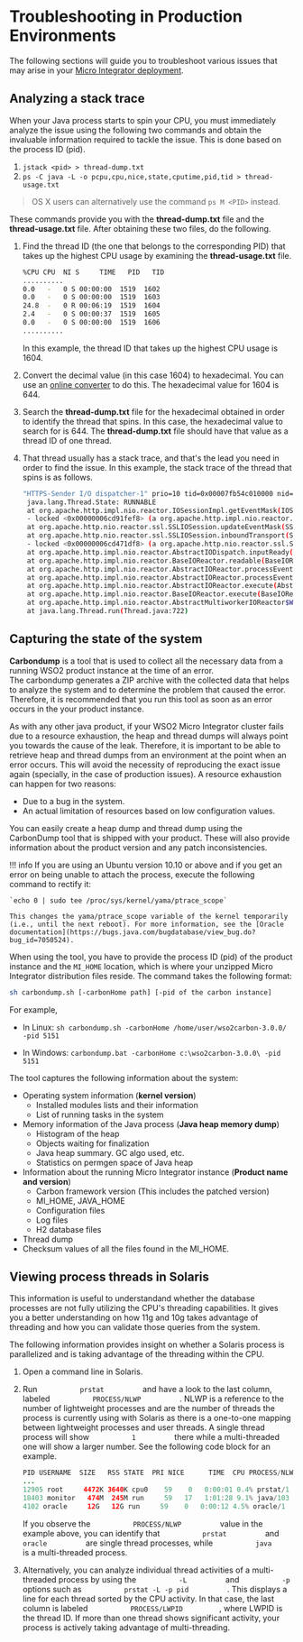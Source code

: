 # Troubleshooting in Production Environments

The following sections will guide you to troubleshoot various issues that may arise in your [Micro Integrator deployment](../deployment/deploying_wso2_ei.md).

## Analyzing a stack trace

When your Java process starts to spin your CPU, you must immediately
analyze the issue using the following two commands and obtain the
invaluable information required to tackle the issue. This is done based
on the process ID (pid).

1.  `jstack <pid> > thread-dump.txt`
2.  `ps -C java -L -o pcpu,cpu,nice,state,cputime,pid,tid > thread-usage.txt`

> OS X users can alternatively use the command `ps M <PID>` instead.
    
These commands provide you with the **thread-dump.txt** file and the
**thread-usage.txt** file. After obtaining these two files, do the
following.

1.  Find the thread ID (the one that belongs to the corresponding PID)
    that takes up the highest CPU usage by examining the
    **thread-usage.txt** file.

    ```bash
    %CPU CPU  NI S     TIME   PID   TID
    .......... 
    0.0   -   0 S 00:00:00  1519  1602
    0.0   -   0 S 00:00:00  1519  1603
    24.8  -   0 R 00:06:19  1519  1604
    2.4   -   0 S 00:00:37  1519  1605
    0.0   -   0 S 00:00:00  1519  1606
    ..........
    ```

    In this example, the thread ID that takes up the highest CPU usage
    is 1604.

2.  Convert the decimal value (in this case 1604) to hexadecimal. You
    can use an [online
    converter](http://easycalculation.com/decimal-converter.php) to do
    this. The hexadecimal value for 1604 is 644.
3.  Search the **thread-dump.txt** file for the hexadecimal obtained in
    order to identify the thread that spins. In this case, the
    hexadecimal value to search for is 644. The **thread-dump.txt** file
    should have that value as a thread ID of one thread.
4.  That thread usually has a stack trace, and that's the lead you need in order
    to find the issue. In this example, the stack trace of the thread
    that spins is as follows.

    ```bash
    "HTTPS-Sender I/O dispatcher-1" prio=10 tid=0x00007fb54c010000 nid=0x644 runnable [0x00007fb534e20000]
     java.lang.Thread.State: RUNNABLE
     at org.apache.http.impl.nio.reactor.IOSessionImpl.getEventMask(IOSessionImpl.java:139)
     - locked <0x00000006cd91fef8> (a org.apache.http.impl.nio.reactor.IOSessionImpl)
     at org.apache.http.nio.reactor.ssl.SSLIOSession.updateEventMask(SSLIOSession.java:300)
     at org.apache.http.nio.reactor.ssl.SSLIOSession.inboundTransport(SSLIOSession.java:402)
     - locked <0x00000006cd471df8> (a org.apache.http.nio.reactor.ssl.SSLIOSession)
     at org.apache.http.impl.nio.reactor.AbstractIODispatch.inputReady(AbstractIODispatch.java:121)
     at org.apache.http.impl.nio.reactor.BaseIOReactor.readable(BaseIOReactor.java:160)
     at org.apache.http.impl.nio.reactor.AbstractIOReactor.processEvent(AbstractIOReactor.java:342)
     at org.apache.http.impl.nio.reactor.AbstractIOReactor.processEvents(AbstractIOReactor.java:320)
     at org.apache.http.impl.nio.reactor.AbstractIOReactor.execute(AbstractIOReactor.java:280)
     at org.apache.http.impl.nio.reactor.BaseIOReactor.execute(BaseIOReactor.java:106)
     at org.apache.http.impl.nio.reactor.AbstractMultiworkerIOReactor$Worker.run(AbstractMultiworkerIOReactor.java:604)
     at java.lang.Thread.run(Thread.java:722)
    ```

## Capturing the state of the system

**Carbondump** is a tool that is used to collect all the necessary data from a
running WSO2 product instance at the time of an error.
The carbondump generates a ZIP archive with the collected data that
helps to analyze the system and to determine the problem that caused the
error. Therefore, it is recommended that you run this tool as soon as an
error occurs in the your product instance.

As with any other java product, if your WSO2 Micro Integrator cluster fails due to a resource exhaustion, the heap and thread dumps will always point you towards the cause of the leak. Therefore, it is important to be able to retrieve heap and thread dumps from an environment at the point when an error occurs. This will avoid the necessity of reproducing the exact issue again (specially, in the case of production issues). A resource exhaustion can happen for two reasons:

- Due to a bug in the system.
- An actual limitation of resources based on low configuration values.

You can easily create a heap dump and thread dump using the CarbonDump tool that is shipped with your product. These will also provide information about the product version and any patch inconsistencies.

!!! info
    If you are using an Ubuntu version 10.10 or above and if you get an error on being unable to attach the process, execute the following command to rectify it: 

    `echo 0 | sudo tee /proc/sys/kernel/yama/ptrace_scope`

    This changes the yama/ptrace_scope variable of the kernel temporarily (i.e., until the next reboot). For more information, see the [Oracle documentation](https://bugs.java.com/bugdatabase/view_bug.do?bug_id=7050524).

When using the tool, you have to provide the process ID (pid) of the
product instance and the `MI_HOME` location,
which is where your unzipped Micro Integrator distribution files reside. The
command takes the following format:

```bash
sh carbondump.sh [-carbonHome path] [-pid of the carbon instance]
```

For example,

- In Linux: `sh carbondump.sh -carbonHome /home/user/wso2carbon-3.0.0/ -pid 5151`
    
- In Windows: `carbondump.bat -carbonHome c:\wso2carbon-3.0.0\ -pid 5151`

The tool captures the following information about the system:

-   Operating system information (**kernel version**)
    -   Installed modules lists and their information
    -   List of running tasks in the system
-   Memory information of the Java process (**Java heap memory dump**)
    -   Histogram of the heap
    -   Objects waiting for finalization
    -   Java heap summary. GC algo used, etc.
    -   Statistics on permgen space of Java heap
-   Information about the running Micro Integrator instance (**Product name and
    version**)
    -   Carbon framework version (This includes the patched version)
    -   MI_HOME, JAVA_HOME
    -   Configuration files
    -   Log files
    -   H2 database files
-   Thread dump
-   Checksum values of all the files found in the MI_HOME.

## Viewing process threads in Solaris

This information is useful to understandand whether the database
processes are not fully utilizing the CPU's threading capabilities. It
gives you a better understanding on how 11g and 10g takes advantage of
threading and how you can validate those queries from the system.

The following information provides insight on whether a Solaris process
is parallelized and is taking advantage of the threading within the CPU.

1.  Open a command line in Solaris.
2.  Run `           prstat          ` and have a look to the last
    column, labeled `           PROCESS/NLWP          ` . NLWP is a
    reference to the number of lightweight processes and are the number
    of threads the process is currently using with Solaris as there is a
    one-to-one mapping between lightweight processes and user threads. A
    single thread process will show `           1          ` there while
    a multi-threaded one will show a larger number. See the following
    code block for an example.  

    ``` java
    PID USERNAME  SIZE   RSS STATE  PRI NICE      TIME  CPU PROCESS/NLWP       
    ...
    12905 root     4472K 3640K cpu0    59    0   0:00:01 0.4% prstat/1
    18403 monitor   474M  245M run     59   17   1:01:28 9.1% java/103
    4102 oracle     12G   12G run     59    0   0:00:12 4.5% oracle/1
    ```

    If you observe the `           PROCESS/NLWP          ` value in the
    example above, you can identify that `           prstat          `
    and `           oracle          ` are single thread processes, while
    `           java          ` is a multi-threaded process.

3.  Alternatively, you can analyze individual thread activities of a
    multi-threaded process by using the `           -L          ` and
    `           -p          ` options such as
    `           prstat -L -p pid          ` . This displays a line for
    each thread sorted by the CPU activity. In that case, the last column is
    labeled `           PROCESS/LWPID          `, where LWPID is the
    thread ID. If more than one thread shows significant activity, your
    process is actively taking advantage of multi-threading.
